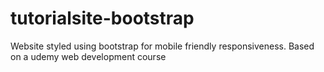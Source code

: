# tutorialsite-bootstrap
Website styled using bootstrap for mobile friendly responsiveness. Based on a udemy web development course 
